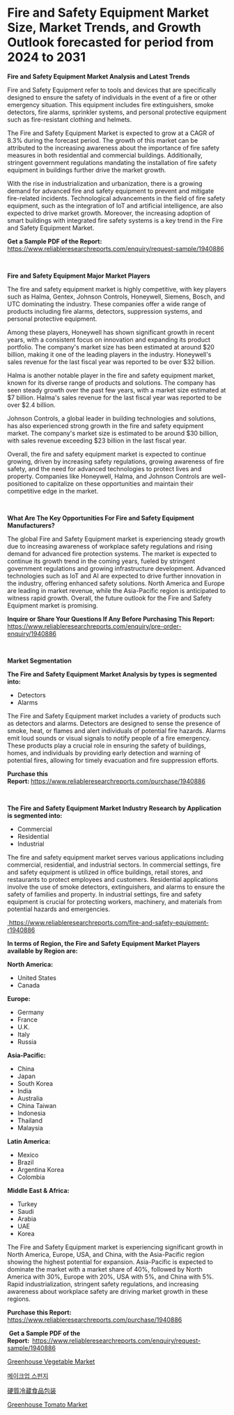 <p><h1>Fire and Safety Equipment Market Size, Market Trends, and Growth Outlook forecasted for period from 2024 to 2031</h1></p><p><strong>Fire and Safety Equipment Market Analysis and Latest Trends</strong></p>
<p><p>Fire and Safety Equipment refer to tools and devices that are specifically designed to ensure the safety of individuals in the event of a fire or other emergency situation. This equipment includes fire extinguishers, smoke detectors, fire alarms, sprinkler systems, and personal protective equipment such as fire-resistant clothing and helmets.</p><p>The Fire and Safety Equipment Market is expected to grow at a CAGR of 8.3% during the forecast period. The growth of this market can be attributed to the increasing awareness about the importance of fire safety measures in both residential and commercial buildings. Additionally, stringent government regulations mandating the installation of fire safety equipment in buildings further drive the market growth.</p><p>With the rise in industrialization and urbanization, there is a growing demand for advanced fire and safety equipment to prevent and mitigate fire-related incidents. Technological advancements in the field of fire safety equipment, such as the integration of IoT and artificial intelligence, are also expected to drive market growth. Moreover, the increasing adoption of smart buildings with integrated fire safety systems is a key trend in the Fire and Safety Equipment Market.</p></p>
<p><strong>Get a Sample PDF of the Report:&nbsp;</strong> <a href="https://www.reliableresearchreports.com/enquiry/request-sample/1940886">https://www.reliableresearchreports.com/enquiry/request-sample/1940886</a></p>
<p>&nbsp;</p>
<p><strong>Fire and Safety Equipment Major Market Players</strong></p>
<p><p>The fire and safety equipment market is highly competitive, with key players such as Halma, Gentex, Johnson Controls, Honeywell, Siemens, Bosch, and UTC dominating the industry. These companies offer a wide range of products including fire alarms, detectors, suppression systems, and personal protective equipment.</p><p>Among these players, Honeywell has shown significant growth in recent years, with a consistent focus on innovation and expanding its product portfolio. The company's market size has been estimated at around $20 billion, making it one of the leading players in the industry. Honeywell's sales revenue for the last fiscal year was reported to be over $32 billion.</p><p>Halma is another notable player in the fire and safety equipment market, known for its diverse range of products and solutions. The company has seen steady growth over the past few years, with a market size estimated at $7 billion. Halma's sales revenue for the last fiscal year was reported to be over $2.4 billion.</p><p>Johnson Controls, a global leader in building technologies and solutions, has also experienced strong growth in the fire and safety equipment market. The company's market size is estimated to be around $30 billion, with sales revenue exceeding $23 billion in the last fiscal year.</p><p>Overall, the fire and safety equipment market is expected to continue growing, driven by increasing safety regulations, growing awareness of fire safety, and the need for advanced technologies to protect lives and property. Companies like Honeywell, Halma, and Johnson Controls are well-positioned to capitalize on these opportunities and maintain their competitive edge in the market.</p></p>
<p>&nbsp;</p>
<p><strong>What Are The Key Opportunities For Fire and Safety Equipment Manufacturers?</strong></p>
<p><p>The global Fire and Safety Equipment market is experiencing steady growth due to increasing awareness of workplace safety regulations and rising demand for advanced fire protection systems. The market is expected to continue its growth trend in the coming years, fueled by stringent government regulations and growing infrastructure development. Advanced technologies such as IoT and AI are expected to drive further innovation in the industry, offering enhanced safety solutions. North America and Europe are leading in market revenue, while the Asia-Pacific region is anticipated to witness rapid growth. Overall, the future outlook for the Fire and Safety Equipment market is promising.</p></p>
<p><strong>Inquire or Share Your Questions If Any Before Purchasing This Report:</strong> <a href="https://www.reliableresearchreports.com/enquiry/pre-order-enquiry/1940886">https://www.reliableresearchreports.com/enquiry/pre-order-enquiry/1940886</a></p>
<p>&nbsp;</p>
<p><strong>Market Segmentation</strong></p>
<p><strong>The Fire and Safety Equipment Market Analysis by types is segmented into:</strong></p>
<p><ul><li>Detectors</li><li>Alarms</li></ul></p>
<p><p>The Fire and Safety Equipment market includes a variety of products such as detectors and alarms. Detectors are designed to sense the presence of smoke, heat, or flames and alert individuals of potential fire hazards. Alarms emit loud sounds or visual signals to notify people of a fire emergency. These products play a crucial role in ensuring the safety of buildings, homes, and individuals by providing early detection and warning of potential fires, allowing for timely evacuation and fire suppression efforts.</p></p>
<p><strong>Purchase this Report:&nbsp;</strong><a href="https://www.reliableresearchreports.com/purchase/1940886">https://www.reliableresearchreports.com/purchase/1940886</a></p>
<p>&nbsp;</p>
<p><strong>The Fire and Safety Equipment Market Industry Research by Application is segmented into:</strong></p>
<p><ul><li>Commercial</li><li>Residential</li><li>Industrial</li></ul></p>
<p><p>The fire and safety equipment market serves various applications including commercial, residential, and industrial sectors. In commercial settings, fire and safety equipment is utilized in office buildings, retail stores, and restaurants to protect employees and customers. Residential applications involve the use of smoke detectors, extinguishers, and alarms to ensure the safety of families and property. In industrial settings, fire and safety equipment is crucial for protecting workers, machinery, and materials from potential hazards and emergencies.</p></p>
<p><a href="https://www.reliableresearchreports.com/fire-and-safety-equipment-r1940886">&nbsp;https://www.reliableresearchreports.com/fire-and-safety-equipment-r1940886</a></p>
<p><strong>In terms of Region, the Fire and Safety Equipment Market Players available by Region are:</strong></p>
<p>
    <p> <strong> North America: </strong>
        <ul>
            <li>United States</li>
            <li>Canada</li>
        </ul>
        </p> 
    <p> <strong> Europe: </strong>
        <ul>
            <li>Germany</li>
            <li>France</li>
            <li>U.K.</li>
            <li>Italy</li>
            <li>Russia</li>
        </ul>
        </p> 
    <p> <strong> Asia-Pacific: </strong>
        <ul>
            <li>China</li>
            <li>Japan</li>
            <li>South Korea</li>
            <li>India</li>
            <li>Australia</li>
            <li>China Taiwan</li>
            <li>Indonesia</li>
            <li>Thailand</li>
            <li>Malaysia</li>
        </ul>
        </p> 
    <p> <strong> Latin America: </strong>
        <ul>
            <li>Mexico</li>
            <li>Brazil</li>
            <li>Argentina Korea</li>
            <li>Colombia</li>
        </ul>
        </p> 
    <p> <strong> Middle East & Africa: </strong>
        <ul>
            <li>Turkey</li>
            <li>Saudi</li>
            <li>Arabia</li>
            <li>UAE</li>
            <li>Korea</li>
        </ul>
    </p>
    </p>
<p><p>The Fire and Safety Equipment market is experiencing significant growth in North America, Europe, USA, and China, with the Asia-Pacific region showing the highest potential for expansion. Asia-Pacific is expected to dominate the market with a market share of 40%, followed by North America with 30%, Europe with 20%, USA with 5%, and China with 5%. Rapid industrialization, stringent safety regulations, and increasing awareness about workplace safety are driving market growth in these regions.</p></p>
<p><strong>Purchase this Report: </strong><a href="https://www.reliableresearchreports.com/purchase/1940886">https://www.reliableresearchreports.com/purchase/1940886</a></p>
<p>&nbsp;<strong>Get a Sample PDF of the Report:&nbsp;&nbsp;</strong><a href="https://www.reliableresearchreports.com/enquiry/request-sample/1940886">https://www.reliableresearchreports.com/enquiry/request-sample/1940886</a></p>
<p><strong></strong></p>
<p><p><a href="https://github.com/claudianurdin/Market-Research-Report-List-1/blob/main/greenhouse-vegetable-market.md">Greenhouse Vegetable Market</a></p><p><a href="https://github.com/sougarounis/Market-Research-Report-List-4/blob/main/7672008164106.md">메이크업 스펀지</a></p><p><a href="https://github.com/BrionnaBoyle/Market-Research-Report-List-1/blob/main/5733376153619.md">硬質冷蔵食品包装</a></p><p><a href="https://github.com/mabenkhyari11/Market-Research-Report-List-1/blob/main/greenhouse-tomato-market.md">Greenhouse Tomato Market</a></p></p>